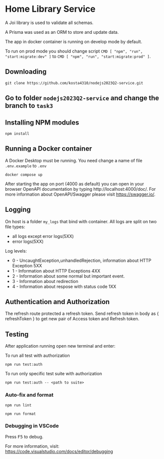# Home Library Service

A Joi library is used to validate all schemas.

A Prisma was used as an ORM to store and update data.

The app in docker container is running on develop mode by default.

To run on prod mode you should change script `CMD [ "npm", "run", "start:migrate:dev" ]`
to `CMD [ "npm", "run", "start:migrate:prod" ]`.

## Downloading

```
git clone https://github.com/kosta4310/nodejs2023Q2-service.git
```

## Go to folder `nodejs2023Q2-service` and change the branch to `task3`

## Installing NPM modules

```
npm install
```

## Running a Docker container

A Docker Desktop must be running.
You need change a name of file `.env.example` to `.env`

```
docker compose up
```

After starting the app on port (4000 as default) you can open
in your browser OpenAPI documentation by typing http://localhost:4000/doc/.
For more information about OpenAPI/Swagger please visit https://swagger.io/.

## Logging

On host is a folder `my_logs` that bind with container. All logs are split on two file types:

- all logs except error logs(5XX)
- error logs(5XX)

Log levels:

- 0 - UncaughtException,unhandledRejection, information about HTTP Exception 5XX
- 1 - Information about HTTP Exceptions 4XX
- 2 - Information about some normal but important event.
- 3 - Information about redirection
- 4 - Information about respose with status code 1XX

## Authentication and Authorization

The refresh route protected a refresh token. Send refresh token in body as { refreshToken } to get new pair of Access token and Refresh token.

## Testing

After application running open new terminal and enter:

To run all test with authorization

```
npm run test:auth
```

To run only specific test suite with authorization

```
npm run test:auth -- <path to suite>
```

### Auto-fix and format

```
npm run lint
```

```
npm run format
```

### Debugging in VSCode

Press <kbd>F5</kbd> to debug.

For more information, visit: https://code.visualstudio.com/docs/editor/debugging
